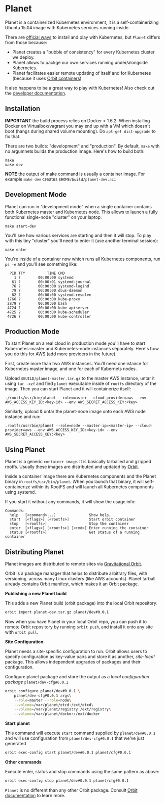 # Planet

Planet is a containerized Kubernetes environment, it is a self-containerizing Ubuntu 15.04 image with
Kubernetes services running inside. 

There are [official ways](http://kubernetes.io/v1.0/docs/getting-started-guides/README.html) to install and 
play with Kubernetes, but `Planet` differs from those because:

* Planet creates a "bubble of consistency" for every Kubernetes cluster we deploy.
* Planet allows to packge our own services running under/alongside Kubernetes.
* Planet facilitates easier remote updating of itself and for Kubernetes (because it uses [Orbit containers](https://github.com/gravitational/orbit))

It also happens to be a great way to play with Kubernetes!
Also check out the [developer documentation](docs/README.md).

Installation
-------------

**IMPORTANT** the build process relies on Docker > 1.6.2. When installing Docker on Virtualbox/vagrant you may 
end up with a VM which doesn't boot (hangs during shared volume mounting). Do `apt-get dist-upgrade` to fix that.

There are two builds: "development" and "production".  By default, `make` with no argumnets builds the production image. Here's how to build both:

```
make
make dev
```

**NOTE** the output of make command is usually a container image. For example `make dev` 
creates `$HOME/build/planet-dev.aci`

Development Mode
----------------
Planet can run in "development mode" when a single container contains both 
Kubernetes master and Kubernetes node. This allows to launch a fully functional 
single-node "cluster" on your laptop:

```
make start-dev
```

You'll see how various services are starting and then it will stop. To play with this tiny "cluster" you'll need
to enter it (use another terminal session):

```
make enter
```

You're inside of a container now which runs all Kubernetes components, run `ps -e` and you'll see something like:

```
  PID TTY          TIME CMD
    1 ?        00:00:00 systemd
   61 ?        00:00:01 systemd-journal
   76 ?        00:00:00 systemd-logind
   79 ?        00:00:00 dbus-daemon
   82 ?        00:00:00 systemd-resolve
 1766 ?        00:00:00 kube-proxy
 2879 ?        00:00:00 bash
 4724 ?        00:00:00 kube-apiserver
 4725 ?        00:00:00 kube-scheduler
 4726 ?        00:00:00 kube-controller
```

Production Mode
---------------

To start Planet on a real cloud in production mode you'll have to start Kubernetes-master and Kubernetes-node instances
separately. Here's how you do this for AWS (add more providers in the future).

First, create more than two AWS instances. You'll need one istance for Kubernetes master image, and one for each 
of Kubernets nodes.

Upload `$BUILD/planet-master.tar.gz` to the master AWS instance, untar it using `tar -xzf` and find `planet` executable
inside of `rootfs` directory of the image. Then you can start Planet and it will containerize itself:

```
./rootfs/usr/bin/planet --role=master --cloud-provider=aws --env AWS_ACCESS_KEY_ID:<key-id> --env AWS_SECRET_ACCESS_KEY:<key>

```

Similarly, upload & untar the planet-node image onto each AWS node instance and run:

```
.rootfs/usr/bin/planet --role=node --master-ip=<master-ip> --cloud-provider=aws --env AWS_ACCESS_KEY_ID:<key-id> --env AWS_SECRET_ACCESS_KEY:<key>
```

Using Planet
------------

Planet is a generic `container image`. It is basically tarballed and gzipped rootfs.
Usually these images are distributed and updated by [Orbit](https://github.com/gravitational/orbit).

Inside a container image there are Kubernetes components and the Planet binary in `rootfs/usr/bin/planet`.
When you launch that binary, it will self-containerize within its RootFS and will launch all Kubernetes
components using systemd.

If you start it without any commands, it will show the usage info:

```
Commands:
  help   [<command>...]               Show help.
  start  [<flags>] [<rootfs>]         Start orbit container
  stop   [<rootfs>]                   Stop the container
  enter  [<flags>] [<rootfs>] [<cmd>] Enter running the container
  status [<rootfs>]                   Get status of a running container
```

Distributing Planet
-------------------

Planet images are distributed to remote sites via [Gravitational Orbit](https://github.com/gravitational/orbit/blob/master/README.md).

Orbit is a package manager that helps to distribute arbitrary files, with versioning, 
across many Linux clusters (like AWS accounts). Planet tarball already contains Orbit manifest, 
which makes it an Orbit package.

**Publishing a new Planet build**

This adds a new Planet build (orbit package) into the local Orbit repository:

```bash
orbit import planet-dev.tar.gz planet/dev#0.0.1
```

Now when you have Planet in your local Orbit repo, you can push it to remote Orbit repository by running `orbit push`,
and install it onto any site with `orbit pull`.

**Site Configuration**

Planet needs a site-specific configuration to run. Orbit allows users to specify configuration as 
key-value pairs and store it as another, _site-local_ package. This allows independent upgrades of 
packages and their configuration.

Configure planet package and store the output as a _local configuration package_ `planet/dev-cfg#0.0.1`

```bash
orbit configure planet/dev#0.0.1 \
    planet/dev-cfg#0.0.1 args\
    --role=master --role=node\
    --volume=/var/planet/etcd:/ext/etcd\
    --volume=/var/planet/registry:/ext/registry\
    --volume=/var/planet/docker:/ext/docker
```

**Start planet**

This command will execute `start` command supplied by `planet/dev#0.0.1` and will use configuration from `planet/dev-cfg#0.0.1` that
we've just generated

```bash
orbit exec-config start planet/dev#0.0.1 planet/cfg#0.0.1
```

**Other commands**

Execute enter, status and stop commands using the same pattern as above:

```bash
orbit exec-config stop planet/dev#0.0.1 planet/cfg#0.0.1
```

`Planet` is no different than any other Orbit package. Consult [Orbit documentation](https://github.com/gravitational/orbit/blob/master/README.md) to learn more.
